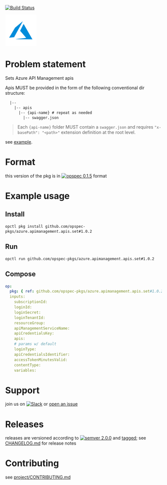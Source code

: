 [![Build Status](https://travis-ci.org/opspec-pkgs/azure.apimanagement.apis.set.svg?branch=master)](https://travis-ci.org/opspec-pkgs/azure.apimanagement.apis.set)

<img src="icon.svg" alt="icon" height="100px">

# Problem statement

Sets Azure API Management apis

Apis MUST be provided in the form of the following conventional dir structure:
```text
  |--
    |-- apis
      |-- {api-name} # repeat as needed
        |-- swagger.json
```
> Each `{api-name}` folder MUST contain a `swagger.json` and requires `"x-basePath": "<path>"` extension definition at
> the root level. 
  
see [example](example).


# Format

this version of the pkg is in [![opspec 0.1.5](https://img.shields.io/badge/opspec-0.1.5-brightgreen.svg?colorA=6b6b6b&colorB=fc16be)](https://opspec.io/0.1.5/packages.html) format

# Example usage

## Install

```shell
opctl pkg install github.com/opspec-pkgs/azure.apimanagement.apis.set#1.0.2
```

## Run

```
opctl run github.com/opspec-pkgs/azure.apimanagement.apis.set#1.0.2
```

## Compose

```yaml
op:
  pkg: { ref: github.com/opspec-pkgs/azure.apimanagement.apis.set#1.0.2 }
  inputs:
    subscriptionId:
    loginId:
    loginSecret:
    loginTenantId:
    resourceGroup:
    apiManagementServiceName:
    apiCredentialsKey:
    apis:
    # params w/ default
    loginType:
    apiCredentialsIdentifier:
    accessTokenMinutesValid:
    contentType:
    variables:
```

# Support

join us on
[![Slack](https://opspec-slackin.herokuapp.com/badge.svg)](https://opspec-slackin.herokuapp.com/)
or
[open an issue](https://github.com/opspec-pkgs/azure.apimanagement.apis.set/issues)

# Releases

releases are versioned according to
[![semver 2.0.0](https://img.shields.io/badge/semver-2.0.0-brightgreen.svg)](http://semver.org/spec/v2.0.0.html)
and [tagged](https://git-scm.com/book/en/v2/Git-Basics-Tagging); see
[CHANGELOG.md](CHANGELOG.md) for release notes

# Contributing

see
[project/CONTRIBUTING.md](https://github.com/opspec-pkgs/project/blob/master/CONTRIBUTING.md)

